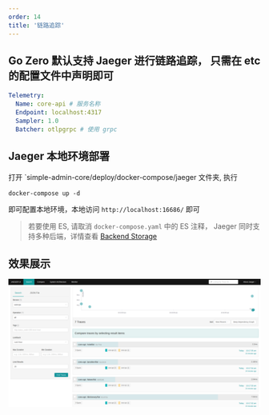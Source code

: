```yaml
---
order: 14
title: '链路追踪'
---
```


## Go Zero 默认支持 Jaeger 进行链路追踪， 只需在 etc 的配置文件中声明即可

```yaml
Telemetry:
  Name: core-api # 服务名称
  Endpoint: localhost:4317
  Sampler: 1.0
  Batcher: otlpgrpc # 使用 grpc
```

## Jaeger 本地环境部署
打开 `simple-admin-core/deploy/docker-compose/jaeger 文件夹, 执行

```shell
docker-compose up -d
```

即可配置本地环境，本地访问 `http://localhost:16686/` 即可

> 若要使用 ES, 请取消 `docker-compose.yaml` 中的 ES 注释， Jaeger 同时支持多种后端，详情查看 [Backend Storage](https://www.jaegertracing.io/docs/1.18/deployment/#storage-backends)

## 效果展示

![Jaeger UI](/assets/jaeger_ui.png)
